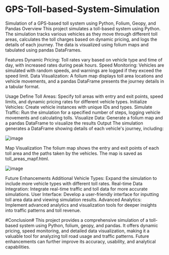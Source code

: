 # GPS-Toll-based-System-Simulation
Simulation of a GPS-based toll system using Python, Folium, Geopy, and Pandas
Overview
This project simulates a toll-based system using Python. The simulation tracks various vehicles as they move through different toll areas, calculates the toll charges based on dynamic pricing, and logs the details of each journey. The data is visualized using folium maps and tabulated using pandas DataFrames.

Features
Dynamic Pricing: Toll rates vary based on vehicle type and time of day, with increased rates during peak hours.
Speed Monitoring: Vehicles are simulated with random speeds, and warnings are logged if they exceed the speed limit.
Data Visualization: A folium map displays toll area locations and vehicle movements, and a pandas DataFrame presents the journey details in a tabular format.

Usage
Define Toll Areas: Specify toll areas with entry and exit points, speed limits, and dynamic pricing rates for different vehicle types.
Initialize Vehicles: Create vehicle instances with unique IDs and types.
Simulate Traffic: Run the simulation for a specified number of steps, logging vehicle movements and calculating tolls.
Visualize Data: Generate a folium map and a pandas DataFrame to visualize the results
Output
The simulation generates a DataFrame showing details of each vehicle's journey, including:

![image](https://github.com/user-attachments/assets/5276f9fb-92e1-487e-af1d-8be81f8cb544)


Map Visualization
The folium map shows the entry and exit points of each toll area and the paths taken by the vehicles. The map is saved as toll_areas_mapf.html.

![image](https://github.com/user-attachments/assets/e2e73077-33ed-4719-abc6-bbb00f02cfdf)


Future Enhancements
Additional Vehicle Types: Expand the simulation to include more vehicle types with different toll rates.
Real-time Data Integration: Integrate real-time traffic and toll data for more accurate simulations.
User Interface: Develop a user-friendly interface for inputting toll area data and viewing simulation results.
Advanced Analytics: Implement advanced analytics and visualization tools for deeper insights into traffic patterns and toll revenue.

#Conclusion#
This project provides a comprehensive simulation of a toll-based system using Python, folium, geopy, and pandas. It offers dynamic pricing, speed monitoring, and detailed data visualization, making it a valuable tool for analyzing toll road usage and traffic patterns. Future enhancements can further improve its accuracy, usability, and analytical capabilities.
